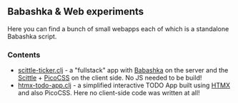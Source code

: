 ## Babashka & Web experiments

Here you can find a bunch of small webapps each of which is a standalone Babashka script.

### Contents

- [scittle-ticker.clj](./scittle-ticker.clj) - a "fullstack" app with [Babashka](https://babashka.org/) on the server and the [Scittle](https://babashka.org/scittle/) + [PicoCSS](https://picocss.com) on the client side. No JS needed to be build!
- [htmx-todo-app.clj](./htmx-todo-app.clj) - a simplified interactive TODO App built using [HTMX](https://htmx.org) and also PicoCSS. Here no client-side code was written at all!
